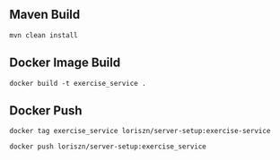 ## Maven Build
```
mvn clean install
```
## Docker Image Build
```
docker build -t exercise_service .
```
## Docker Push
```
docker tag exercise_service loriszn/server-setup:exercise-service
```
```
docker push loriszn/server-setup:exercise_service
```
